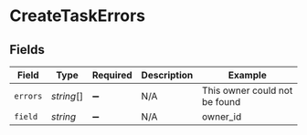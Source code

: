 # CreateTaskErrors


## Fields

| Field                         | Type                          | Required                      | Description                   | Example                       |
| ----------------------------- | ----------------------------- | ----------------------------- | ----------------------------- | ----------------------------- |
| `errors`                      | *string*[]                    | :heavy_minus_sign:            | N/A                           | This owner could not be found |
| `field`                       | *string*                      | :heavy_minus_sign:            | N/A                           | owner_id                      |